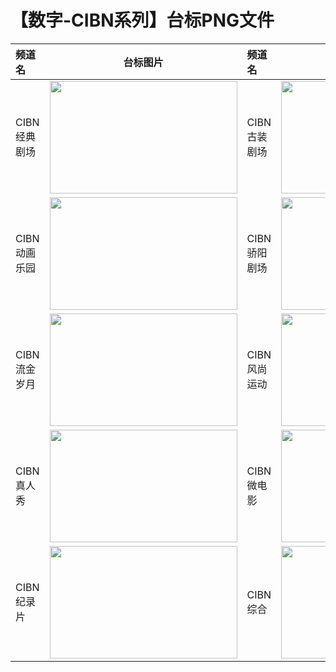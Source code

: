 # 【数字-CIBN系列】台标PNG文件
|频道名|台标图片|频道名|台标图片|
|:---|:---:|:---|:---:|
|CIBN经典剧场|<img src="https://raw.githubusercontent.com/wanglindl/TVLogo/main/img/CIBN01.png" width="300" height="180">|CIBN古装剧场|<img src="https://raw.githubusercontent.com/wanglindl/TVLogo/main/img/CIBN02.png" width="300" height="180">|
|CIBN动画乐园|<img src="https://raw.githubusercontent.com/wanglindl/TVLogo/main/img/CIBN03.png" width="300" height="180">|CIBN骄阳剧场|<img src="https://raw.githubusercontent.com/wanglindl/TVLogo/main/img/CIBN04.png" width="300" height="180">|
|CIBN流金岁月|<img src="https://raw.githubusercontent.com/wanglindl/TVLogo/main/img/CIBN05.png" width="300" height="180">|CIBN风尚运动|<img src="https://raw.githubusercontent.com/wanglindl/TVLogo/main/img/CIBN06.png" width="300" height="180">|
|CIBN真人秀|<img src="https://raw.githubusercontent.com/wanglindl/TVLogo/main/img/CIBN07.png" width="300" height="180">|CIBN微电影|<img src="https://raw.githubusercontent.com/wanglindl/TVLogo/main/img/CIBN08.png" width="300" height="180">|
|CIBN纪录片|<img src="https://raw.githubusercontent.com/wanglindl/TVLogo/main/img/CIBN09.png" width="300" height="180">|CIBN综合|<img src="https://raw.githubusercontent.com/wanglindl/TVLogo/main/img/CIBN10.png" width="300" height="180">|
